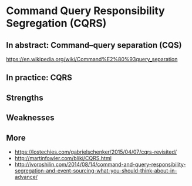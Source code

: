 # Command Query Responsibility Segregation (CQRS)

## In abstract: Command–query separation (CQS)

https://en.wikipedia.org/wiki/Command%E2%80%93query_separation

## In practice: CQRS


## Strengths

## Weaknesses


## More

* https://lostechies.com/gabrielschenker/2015/04/07/cqrs-revisited/
* http://martinfowler.com/bliki/CQRS.html
* http://ivoroshilin.com/2014/08/14/command-and-query-responsibility-segregation-and-event-sourcing-what-you-should-think-about-in-advance/
